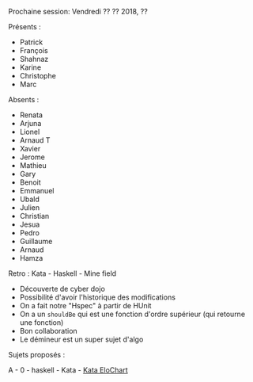 Prochaine session: Vendredi ?? ?? 2018, ??

Présents :
- Patrick
- François
- Shahnaz
- Karine
- Christophe
- Marc


Absents :
- Renata
- Arjuna
- Lionel
- Arnaud T
- Xavier
- Jerome
- Mathieu
- Gary
- Benoit
- Emmanuel
- Ubald
- Julien
- Christian
- Jesua
- Pedro
- Guillaume
- Arnaud
- Hamza


Retro : Kata - Haskell - Mine field 
- Découverte de cyber dojo
- Possibilité d'avoir l'historique des modifications
- On a fait notre "Hspec" à partir de HUnit
- On a un `shouldBe` qui est une fonction d'ordre supérieur (qui retourne une fonction)
- Bon collaboration
- Le démineur est un super sujet d'algo
 

Sujets proposés :
 
A - 0 - haskell - Kata - [Kata EloChart](https://github.com/ToF-/EloChart)

